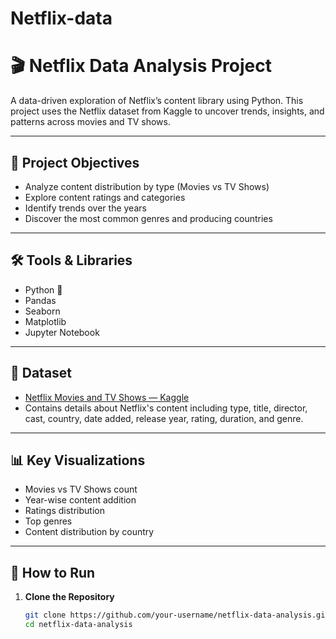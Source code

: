 # Netflix-data
# 🎬 Netflix Data Analysis Project

A data-driven exploration of Netflix’s content library using Python. This project uses the Netflix dataset from Kaggle to uncover trends, insights, and patterns across movies and TV shows.

---

## 📌 Project Objectives

- Analyze content distribution by type (Movies vs TV Shows)
- Explore content ratings and categories
- Identify trends over the years
- Discover the most common genres and producing countries

---

## 🛠️ Tools & Libraries

- Python 🐍
- Pandas
- Seaborn
- Matplotlib
- Jupyter Notebook

---

## 📁 Dataset

- [Netflix Movies and TV Shows — Kaggle](https://www.kaggle.com/datasets/shivamb/netflix-shows)
- Contains details about Netflix's content including type, title, director, cast, country, date added, release year, rating, duration, and genre.

---

## 📊 Key Visualizations

- Movies vs TV Shows count
- Year-wise content addition
- Ratings distribution
- Top genres
- Content distribution by country

---

## 🚀 How to Run

1. **Clone the Repository**
   ```bash
   git clone https://github.com/your-username/netflix-data-analysis.git
   cd netflix-data-analysis
